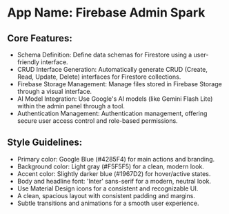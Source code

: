 # **App Name**: Firebase Admin Spark

## Core Features:

- Schema Definition: Define data schemas for Firestore using a user-friendly interface.
- CRUD Interface Generation: Automatically generate CRUD (Create, Read, Update, Delete) interfaces for Firestore collections.
- Firebase Storage Management: Manage files stored in Firebase Storage through a visual interface.
- AI Model Integration: Use Google's AI models (like Gemini Flash Lite) within the admin panel through a tool.
- Authentication Management: Authentication management, offering secure user access control and role-based permissions.

## Style Guidelines:

- Primary color: Google Blue (#4285F4) for main actions and branding.
- Background color: Light gray (#F5F5F5) for a clean, modern look.
- Accent color: Slightly darker blue (#1967D2) for hover/active states.
- Body and headline font: 'Inter' sans-serif for a modern, neutral look.
- Use Material Design icons for a consistent and recognizable UI.
- A clean, spacious layout with consistent padding and margins.
- Subtle transitions and animations for a smooth user experience.